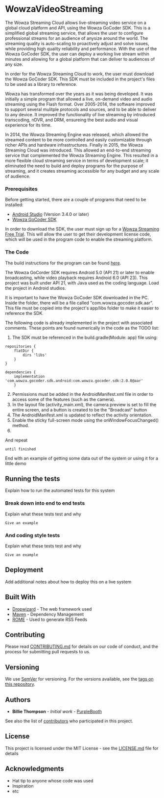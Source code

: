 # WowzaVideoStreaming

The Wowza Streaming Cloud allows live-streaming video service on a global cloud platform and API, using the Wowza GoCoder SDK.
This is a simplified global streaming service, that allows the user to configure professional streams for an audience of anysize around the world. The streaming quality is auto-scaling to proactively adjust and solve issues, while providing high quality reliability and performance. With the use of the Wowza GoCoder SDK, the user can deploy a working live stream within minutes and allowing for a global platform that can deliver to audiences of any size.

In order for the Wowza Streaming Cloud to work, the user must download the Wowza GoCoder SDK. This SDK must be included in the project's files to be used as a library to reference.

Wowza has transformed over the years as it was being developed. It was initially a simple program that allowed a live, on-demand video and audio streaming using the Flash format. Over 2005-2014, the software improved to support several mulitple protocols and sources, and to be able to deliver to any device. It improved the functionality of live streaming by introduced transcoding, nDVR, and DRM, ensureing the best audio and visual experience for its time.

In 2014, the Wowza Streaming Engine was released, which allowed the streamed content to be more controlled and easily customizable through richer APIs and hardware infrastructures. Finally in 2015, the Wowza Streaming Cloud was introduced. This allowed an end-to-end streaming service that complemented the Wowza Streaming Engine. This resulted in a more flexible cloud streaming service in terms of development scale; it eliminated the need to build and deploy programs for the purpose of streaming, and it creates streaming accessible for any budget and any scale of audience.

### Prerequisites

Before getting started, there are a couple of programs that need to be installed:

- <a href="https://developer.android.com/studio">Android Studio</a> (Version 3.4.0 or later)
- <a href="https://www.wowza.com/pricing/installer#gocodersdk-downloads">Wowza GoCoder SDK</a>

In order to download the SDK, the user must sign up for a <a href="https://www.wowza.com/pricing/cloud-developer-free-trial">Wowza Streaming Free Trial</a>. This will allow the user to get their development license code, which will be used in the program code to enable the streaming platform.

### The Code

The build instructions for the program can be found <a href="https://www.wowza.com/docs/how-to-build-a-basic-app-with-gocoder-sdk-for-android">here</a>.

The Wowza GoCorder SDK requires Android 5.0 (API 21) or later to enable broadcasting, while video playback requires Android 6.0 (API 23). This project was built under API 21, with Java used as the coding language. Load the project in Android studios.

It is important to have the Wowza GoCoder SDK downloaded in the PC. Inside the folder, there will be a file called "com.wowza.gocoder.sdk.aar". This file must be copied into the project's app/libs folder to make it easier to reference the SDK.

The following code is already implemented in the project with associated comments.
These points are found numerically in the code as the TODO list:

1. The SDK must be referenced in the build.gradle(Module: app) file using:

```
repositories {
    flatDir {
        dirs 'libs'
    }
}
```
```
dependencies {
    implementation 'com.wowza.gocoder.sdk.android:com.wowza.gocoder.sdk:2.0.0@aar'
    }
```
2. Permissions must be added in the AndroidManifest.xml file in order to access some of the features (such as the camera).
3. In the layout file (activity_main.xml), the camera preview is set to fill the entire screen, and a button is created to be the "Broadcast" button
4. The AndroidManifest.xml is updated to reflect the activity orientation.
5. Enable the sticky full-screen mode using the onWindowFocusChanged() method.
6. 


And repeat

```
until finished
```

End with an example of getting some data out of the system or using it for a little demo

## Running the tests

Explain how to run the automated tests for this system

### Break down into end to end tests

Explain what these tests test and why

```
Give an example
```

### And coding style tests

Explain what these tests test and why

```
Give an example
```

## Deployment

Add additional notes about how to deploy this on a live system

## Built With

* [Dropwizard](http://www.dropwizard.io/1.0.2/docs/) - The web framework used
* [Maven](https://maven.apache.org/) - Dependency Management
* [ROME](https://rometools.github.io/rome/) - Used to generate RSS Feeds

## Contributing

Please read [CONTRIBUTING.md](https://gist.github.com/PurpleBooth/b24679402957c63ec426) for details on our code of conduct, and the process for submitting pull requests to us.

## Versioning

We use [SemVer](http://semver.org/) for versioning. For the versions available, see the [tags on this repository](https://github.com/your/project/tags). 

## Authors

* **Billie Thompson** - *Initial work* - [PurpleBooth](https://github.com/PurpleBooth)

See also the list of [contributors](https://github.com/your/project/contributors) who participated in this project.

## License

This project is licensed under the MIT License - see the [LICENSE.md](LICENSE.md) file for details

## Acknowledgments

* Hat tip to anyone whose code was used
* Inspiration
* etc

